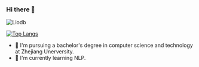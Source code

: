 ### Hi there 👋

![Liodb](https://github-readme-stats.vercel.app/api?username=zju-stu-lizheng&count_private=true)


[![Top Langs](https://github-readme-stats.vercel.app/api/top-langs/?username=zju-stu-lizheng&hide=VHDL,Shell,JavaScript,Verilog,Tcl,Stata,HTML,css,less,ejs,scss&layout=compact&langs_count=8)](https://github.com/zju-stu-lizheng/zju-stu-lizheng)


- 🔭 I'm pursuing a bachelor's degree in computer science and technology at Zhejiang Unerversity. 
- 🌱 I'm currently learning NLP.

<!--
**zju-stu-lizheng/zju-stu-lizheng** is a ✨ _special_ ✨ repository because its `README.md` (this file) appears on your GitHub profile.

Here are some ideas to get you started:

- 🔭 I’m currently working on Digital media Computing & Design Lab, Zhejiang Unerversity. 

- 👯 I’m looking to collaborate on ...
- 🤔 I’m looking for help with ...
- 💬 Ask me about ...
- 📫 How to reach me: ...
- 😄 Pronouns: ...
- ⚡ Fun fact: ...

- :orange_book: Focusing on Swift & iOS
- :hammer: Creator of applications and frameworks
- :ram: Founder the ObjCCN
- :meat_on_bone: Meat lover
-->



